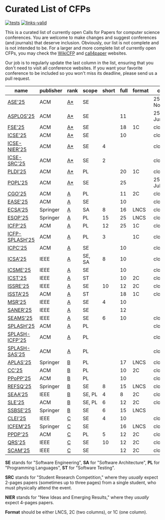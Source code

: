 # Curated List of CFPs

[![tests](https://github.com/yegor256/awesome-cfp/actions/workflows/tests.yml/badge.svg)](https://github.com/yegor256/awesome-cfp/actions/workflows/tests.yml)
[![links-valid](https://github.com/yegor256/awesome-cfp/actions/workflows/check-links.yml/badge.svg)](https://github.com/yegor256/awesome-cfp/actions/workflows/check-links.yml)

This is a curated list of currently open Calls for Papers for computer
science conferences. You are welcome to make changes and suggest conferences
(and journals) that deserve inclusion. Obviously, our list is not complete
and is not intended to be. For a larger and more complete list of
currently open CFPs,
you may check the [WikiCFP](http://www.wikicfp.com/cfp/) and
[call4paper](https://www.call4paper.com/) websites.

Our job is to regularly update the last column in the list, ensuring that
you don't need to visit all conference websites. If you want your favorite
conference to be included so you won't miss its deadline,
please send us a pull request.

<!-- events -->
| name | publisher | rank | scope | short | full | format | cfp | country |
| --- | --- | --- | --- | --- | --- | --- | --- | --- |
| [ASE'25](<https://conf.researchr.org/home/ase-2025>) | ACM | [A*](<https://portal.core.edu.au/conf-ranks/279>) | SE |  |  |  | 25-Nov | KR |
| [ASPLOS'25](<https://www.asplos-conference.org/asplos2025/cfp/>) | ACM | [A*](<https://portal.core.edu.au/conf-ranks/147>) | SE |  | 11 |  | 25-Jun | US |
| [FSE'25](<https://conf.researchr.org/home/fse-2025>) | ACM | [A*](<https://portal.core.edu.au/conf-ranks/52>) | SE |  | 18 | 1C | closed | NO |
| [ICSE'25](<https://conf.researchr.org/home/icse-2025>) | ACM | [A*](<https://portal.core.edu.au/conf-ranks/1209>) | SE |  | 10 |  | closed | CA |
| [ICSE-NIER'25](<https://conf.researchr.org/track/icse-2025/icse-2025-nier>) | ACM | [A*](<https://portal.core.edu.au/conf-ranks/1209>) | SE | 4 |  |  | closed | CA |
| [ICSE-SRC'25](<https://conf.researchr.org/track/icse-2025/icse-2025-SRC>) | ACM | [A*](<https://portal.core.edu.au/conf-ranks/1209>) | SE | 2 |  |  | closed | CA |
| [PLDI'25](<https://conf.researchr.org/series/pldi>) | ACM | [A*](<https://portal.core.edu.au/conf-ranks/84>) | PL |  | 20 | 1C | closed | DK |
| [POPL'25](<https://conf.researchr.org/home/POPL-2025>) | ACM | [A*](<https://portal.core.edu.au/conf-ranks/82>) | SE |  | 25 |  | 25-Jul | US |
| [CGO'25](<https://conf.researchr.org/series/cgo>) | ACM | [A](<https://portal.core.edu.au/conf-ranks/1362>) | PL |  | 11 | 2C | closed | US |
| [EASE'25](<https://conf.researchr.org/home/ease-2025>) | ACM | [A](<https://portal.core.edu.au/conf-ranks/1022>) | SE |  | 10 |  | closed | IT |
| [ECSA'25](<https://conf.researchr.org/home/ecsa-2025>) | Springer | [A](<https://portal.core.edu.au/conf-ranks/2165>) | SA | 8 | 16 | LNCS | closed | CY |
| [ESOP'25](<https://etaps.org/2025/conferences/esop/>) | Springer | [A](<https://portal.core.edu.au/conf-ranks/514>) | PL | 15 | 25 | LNCS | closed | CZ |
| [ICFP'25](<https://icfp25.sigplan.org>) | ACM | [A](<https://portal.core.edu.au/conf-ranks/1037>) | PL | 12 | 25 | 1C | closed | IT |
| [ICFP-SPLASH'25](<https://icfp25.sigplan.org/track/icfp-splash-2025-workshops>) | ACM | [A](<https://portal.core.edu.au/conf-ranks/1037>) | PL | 3 |  | 1C | closed | IT |
| [ICPC'25](<https://conf.researchr.org/home/icpc-2025>) | ACM | [A](<https://portal.core.edu.au/conf-ranks/1181>) | SE |  | 10 |  | closed | CA |
| [ICSA'25](<https://conf.researchr.org/home/icsa-2025>) | IEEE | [A](<https://portal.core.edu.au/conf-ranks/791>) | SE, SA | 8 | 10 |  | closed | DK |
| [ICSME'25](<https://conf.researchr.org/home/icsme-2025>) | IEEE | [A](<https://portal.core.edu.au/conf-ranks/676>) | SE |  | 10 |  | closed | NZ |
| [ICST'25](<https://conf.researchr.org/series/icst>) | IEEE | [A](<https://portal.core.edu.au/conf-ranks/1221>) | ST |  | 10 | 2C | closed | IT |
| [ISSRE'25](<https://issre.github.io/2025/index.html>) | IEEE | [A](<https://portal.core.edu.au/conf-ranks/1411>) | SE | 10 | 12 | 2C | closed | BR |
| [ISSTA'25](<https://conf.researchr.org/home/issta-2025>) | ACM | [A](<https://portal.core.edu.au/conf-ranks/1412>) | ST |  | 18 | 1C | closed | NO |
| [MSR'25](<https://www.msrconf.org>) | IEEE | [A](<https://portal.core.edu.au/conf-ranks/711>) | SE | 4 | 10 |  |  | CA |
| [SANER'25](<https://conf.researchr.org/series/saner>) | IEEE | [A](<https://portal.core.edu.au/conf-ranks/2280>) | SE |  | 12 |  |  | CA |
| [SEAMS'25](<https://conf.researchr.org/home/seams-2025>) | IEEE | [A](<https://portal.core.edu.au/conf-ranks/2281>) | SE | 6 | 10 |  | closed | CA |
| [SPLASH'25](<https://2025.splashcon.org>) | ACM | [A](<https://portal.core.edu.au/conf-ranks/18>) | PL |  |  |  | closed | SG |
| [SPLASH-ICFP'25](<https://conf.researchr.org/home/icfp-splash-2025>) | ACM | [A](<https://portal.core.edu.au/conf-ranks/18>) | PL |  |  |  | closed | SG |
| [SPLASH-SAS'25](<https://2025.splashcon.org/home/sas-2025>) | ACM | [A](<https://portal.core.edu.au/conf-ranks/18>) | PL |  |  |  | closed | SG |
| [APLAS'25](<https://conf.researchr.org/home/aplas-2025>) | Springer | [B](<https://portal.core.edu.au/conf-ranks/171>) | PL |  | 17 | LNCS | closed | IN |
| [CC'25](<https://conf.researchr.org/series/CC>) | ACM | [B](<https://portal.core.edu.au/conf-ranks/936>) | PL |  | 10 | 2C | closed | UK |
| [PPoPP'25](<https://conf.researchr.org/home/ppopp-2025>) | ACM | [B](<https://portal.core.edu.au/conf-ranks/1691>) | PL |  | 10 |  | closed | UK |
| [REFSQ'25](<https://2025.refsq.org>) | Springer | [B](<https://portal.core.edu.au/conf-ranks/1521>) | SE | 8 | 15 | LNCS | closed | ES |
| [SEAA'25](<https://dsd-seaa.com/seaa2025>) | IEEE | [B](<https://portal.core.edu.au/conf-ranks/464>) | SE, PL | 4 | 8 | 2C | closed | IT |
| [SLE'25](<http://www.sleconf.org/2025>) | ACM | [B](<https://portal.core.edu.au/conf-ranks/1215>) | SE, PL | 6 | 12 | 2C | closed | DE |
| [SSBSE'25](<https://ssbse.info>) | Springer | [B](<https://ssbse.info>) | SE | 6 | 15 | LNCS |  | BR |
| [CLEI'25](<https://conferencia2025.clei.org>) | IEEE | [C](<https://portal.core.edu.au/conf-ranks/1589>) | SE | 4 | 10 |  | closed | CL |
| [ICFEM'25](<https://icfem2025.github.io/>) | Springer | [C](<https://portal.core.edu.au/conf-ranks/1031>) | SE |  | 16 | LNCS | closed | CN |
| [PPDP'25](<https://ppdp25.github.io/site>) | ACM | [C](<https://portal.core.edu.au/conf-ranks/1176>) | PL | 5 | 12 | 2C | closed | IT |
| [QRS'25](<https://qrs25.techconf.org>) | IEEE | [C](<https://portal.core.edu.au/conf-ranks/1185>) | SE | 10 | 12 | 2C | closed | CN |
| [SCAM'25](<https://conf.researchr.org/home/scam-2025>) | IEEE | [C](<https://portal.core.edu.au/conf-ranks/718>) | SE |  | 12 | 2C | closed | NZ |

<!-- events -->

**SE** stands for "Software Engineering",
**SA** for "Software Architecture",
**PL** for "Programming Languages",
**ST** for "Software Testing".

**SRC** stands for "Student Research Competition," where they _usually_ expect
2-pages papers (sometimes up to three pages)
from a single student, who must physically attend the event.

**NIER** stands for "New Ideas and Emerging Results," where
they _usually_ expect 4-pages papers.

**Format** should be either LNCS, 2C (two columns), or 1C (one column).
